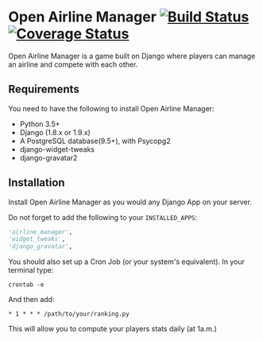 # Open Airline Manager [![Build Status](https://travis-ci.org/Dunstark/open_airline_manager.svg?branch=master)](https://travis-ci.org/Dunstark/open_airline_manager) [![Coverage Status](https://coveralls.io/repos/github/Dunstark/open_airline_manager/badge.svg?branch=master)](https://coveralls.io/github/Dunstark/open_airline_manager?branch=master)

Open Airline Manager is a game built on Django where players can manage an airline and compete with each other.

## Requirements
You need to have the following to install Open Airline Manager:
* Python 3.5+
* Django (1.8.x or 1.9.x)
* A PostgreSQL database(9.5+), with Psycopg2
* django-widget-tweaks
* django-gravatar2

## Installation
Install Open Airline Manager as you would any Django App on your server.

Do not forget to add the following to your `INSTALLED_APPS`:
```python
'airline_manager',
'widget_tweaks',
'django_gravatar',
```

You should also set up a Cron Job (or your system's equivalent).
In your terminal type:

```
crontab -e
```
And then add:
```
* 1 * * * /path/to/your/ranking.py
```

This will allow you to compute your players stats daily (at 1a.m.)